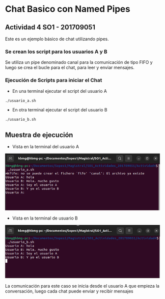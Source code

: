 # Chat Basico con Named Pipes 
## Actividad 4 SO1 - 201709051

Este es un ejemplo básico de chat utilizando pipes.

### Se crean los script para los usuarios A y B 
Se utiliza un pipe denominado canal para la comunicación de tipo FIFO y luego se crea el bucle para el chat, para leer y enviar mensajes.

### Ejecución de Scripts para iniciar el Chat

- En una terminal ejecutar el script del usuario A 
```bash 
./usuario_a.sh 
```
- En otra terminal ejecutar el script del usuario B
```bash 
./usuario_b.sh 
```

## Muestra de ejecución

- Vista en la terminal del usuario A

![chata](chatA.png)

- Vista en la terminal de usuario B

![chatb](chatB.png)

La comunicación para este caso se inicia desde el usuario A que empieza la conversación, luego cada chat puede enviar y recibir mensajes
